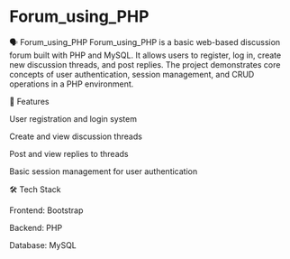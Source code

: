 # Forum_using_PHP

🗣️ Forum_using_PHP
Forum_using_PHP is a basic web-based discussion forum built with PHP and MySQL. It allows users to register, log in, create new discussion threads, and post replies. The project demonstrates core concepts of user authentication, session management, and CRUD operations in a PHP environment.

🔧 Features

User registration and login system

Create and view discussion threads

Post and view replies to threads

Basic session management for user authentication


🛠️ Tech Stack

Frontend: Bootstrap

Backend: PHP

Database: MySQL
